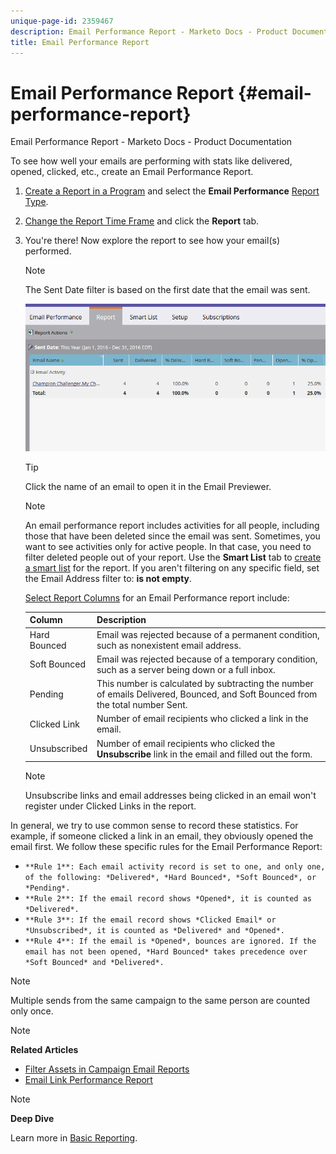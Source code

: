 ```yaml
---
unique-page-id: 2359467
description: Email Performance Report - Marketo Docs - Product Documentation
title: Email Performance Report
---
```


# Email Performance Report {#email-performance-report}

Email Performance Report - Marketo Docs - Product Documentation

To see how well your emails are performing with stats like delivered, opened, clicked, etc., create an Email Performance Report.

1. [Create a Report in a Program](../../../../../welcome-to-marketo-docs/product-docs/reporting/basic-reporting/creating-reports/create-a-report-in-a-program.md) and select the **Email Performance** [Report Type](../../../../../welcome-to-marketo-docs/product-docs/reporting/basic-reporting/report-types/report-type-overview.md).
1. [Change the Report Time Frame](../../../../../welcome-to-marketo-docs/product-docs/reporting/basic-reporting/editing-reports/change-a-report-time-frame.md) and click the **Report** tab.
1. You're there! Now explore the report to see how your email(s) performed.

   >[!NOTE]
   >
   >The Sent Date filter is based on the first date that the email was sent.

   ![](assets/email-performance-report.png)

   >[!TIP]
   >
   >Click the name of an email to open it in the Email Previewer.

   >[!NOTE]
   >
   >
   >An email performance report includes activities for all people, including those that have been deleted since the email was sent. Sometimes, you want to see activities only for active people. In that case, you need to filter deleted people out of your report. Use the **Smart List** tab to [create a smart list](../../../../../welcome-to-marketo-docs/product-docs/core-marketo-concepts/smart-lists-and-static-lists/creating-a-smart-list/create-a-smart-list.md) for the report. If you aren't filtering on any specific field, set the Email Address filter to: **is not empty**.

   [Select Report Columns](../../../../../welcome-to-marketo-docs/product-docs/reporting/basic-reporting/editing-reports/select-report-columns.md) for an Email Performance report include:

   | Column |Description |
   |---|---|
   | Hard Bounced |Email was rejected because of a permanent condition, such as nonexistent email address. |
   | Soft Bounced |Email was rejected because of a temporary condition, such as a server being down or a full inbox. |
   | Pending |This number is calculated by subtracting the number of emails Delivered, Bounced, and Soft Bounced from the total number Sent. |
   | Clicked Link |Number of email recipients who clicked a link in the email. |
   | Unsubscribed |Number of email recipients who clicked the **Unsubscribe** link in the email and filled out the form. |

   >[!NOTE]
   >
   >Unsubscribe links and email addresses being clicked in an email won't register under Clicked Links in the report.

In general, we try to use common sense to record these statistics. For example, if someone clicked a link in an email, they obviously opened the email first. We follow these specific rules for the Email Performance Report:

* `**Rule 1**: Each email activity record is set to one, and only one, of the following: *Delivered*, *Hard Bounced*, *Soft Bounced*, or *Pending*.`
* `**Rule 2**: If the email record shows *Opened*, it is counted as *Delivered*.`
* `**Rule 3**: If the email record shows *Clicked Email* or *Unsubscribed*, it is counted as *Delivered* and *Opened*.`
* `**Rule 4**: If the email is *Opened*, bounces are ignored. If the email has not been opened, *Hard Bounced* takes precedence over *Soft Bounced* and *Delivered*.`

>[!NOTE]
>
>Multiple sends from the same campaign to the same person are counted only once.

>[!NOTE]
>
>**Related Articles**
>
>* [Filter Assets in Campaign Email Reports](../../../../../welcome-to-marketo-docs/product-docs/reporting/basic-reporting/report-activity/filter-assets-in-a-campaign-email-reports.md)
>* [Email Link Performance Report](email-link-performance-report.md)
>

>[!NOTE]
>
>**Deep Dive**
>
>Learn more in [Basic Reporting](../../../../../welcome-to-marketo-docs/product-docs/reporting/basic-reporting.md).

